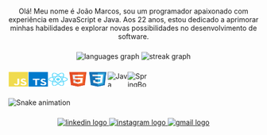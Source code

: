 <br clear="both">

<p align="center">Olá! Meu nome é João Marcos, sou um programador apaixonado com experiência em JavaScript e Java. Aos 22 anos, estou dedicado a aprimorar minhas habilidades e explorar novas possibilidades no desenvolvimento de software.</p>

###

<div align="center">
  <img src="https://github-readme-stats.vercel.app/api/top-langs?username=joaomarcosmr&locale=pt-br&hide_title=false&layout=compact&card_width=320&langs_count=5&theme=vue-dark&hide_border=false&order=2" height="150" alt="languages graph"  />
  <img src="https://streak-stats.demolab.com?user=joaomarcosmr&locale=en&mode=daily&theme=vue-dark&hide_border=false&border_radius=5&order=3" height="150" alt="streak graph"  />
</div>

###

<div style="display: flex; justify: center;"><br>
  <img align="center" alt="Rafa-Js" height="30" width="40" src="https://raw.githubusercontent.com/devicons/devicon/master/icons/javascript/javascript-plain.svg">
  <img align="center" alt="Rafa-Ts" height="30" width="40" src="https://raw.githubusercontent.com/devicons/devicon/master/icons/typescript/typescript-plain.svg">
  <img align="center" alt="Rafa-React" height="30" width="40" src="https://raw.githubusercontent.com/devicons/devicon/master/icons/react/react-original.svg">
  <img align="center" alt="Rafa-HTML" height="30" width="40" src="https://raw.githubusercontent.com/devicons/devicon/master/icons/html5/html5-original.svg">
  <img align="center" alt="Rafa-CSS" height="30" width="40" src="https://raw.githubusercontent.com/devicons/devicon/master/icons/css3/css3-original.svg">
  <img align="center" alt="Java" height="30" width="40" src="https://www.google.com/url?sa=i&url=https%3A%2F%2Fwww.vectorlogo.zone%2Flogos%2Fjava%2F&psig=AOvVaw11eP36hc-zCnLH_I027A2g&ust=1733175653937000&source=images&cd=vfe&opi=89978449&ved=0CBQQjRxqFwoTCMjls8jGh4oDFQAAAAAdAAAAABAE">
  <img align="center" alt="SpringBoot" height="30" width="40" src="https://www.google.com/url?sa=i&url=https%3A%2F%2Fcommons.wikimedia.org%2Fwiki%2FFile%3ASpring_Boot.svg&psig=AOvVaw19jSMD3Up8TWHCJjE-nrnA&ust=1733175696446000&source=images&cd=vfe&opi=89978449&ved=0CBQQjRxqFwoTCICb4t_Gh4oDFQAAAAAdAAAAABAa">
</div>

###

<img src="https://raw.githubusercontent.com/joaomarcosmr/joaomarcosmr/output/snake.svg" alt="Snake animation" />

###

<div align="center">
  <a href="https://www.linkedin.com/in/joaommr/" target="_blank">
    <img src="https://raw.githubusercontent.com/maurodesouza/profile-readme-generator/master/src/assets/icons/social/linkedin/default.svg" width="52" height="40" alt="linkedin logo"  />
  </a>
  <a href="https://www.instagram.com/joaommr/" target="_blank">
    <img src="https://raw.githubusercontent.com/maurodesouza/profile-readme-generator/master/src/assets/icons/social/instagram/default.svg" width="52" height="40" alt="instagram logo"  />
  </a>
  <a href="joaomarcosmr4@gmail.com" target="_blank">
    <img src="https://raw.githubusercontent.com/maurodesouza/profile-readme-generator/master/src/assets/icons/social/gmail/default.svg" width="52" height="40" alt="gmail logo"  />
  </a>
</div>
